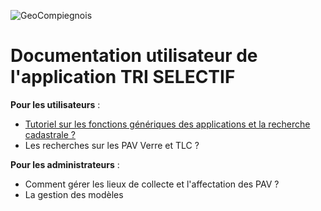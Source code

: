![GeoCompiegnois](img/geocompiegnois_2020_reduit_v2.png)

# Documentation utilisateur de l'application TRI SELECTIF

  
**Pour les utilisateurs** :
- [Tutoriel sur les fonctions génériques des applications et la recherche cadastrale ?](https://geo.compiegnois.fr/portail/index.php/2020/07/04/tous-mes-tutos/)
- Les recherches sur les PAV Verre et TLC ?

**Pour les administrateurs** :
- Comment gérer les lieux de collecte et l'affectation des PAV ?
- La gestion des modèles

